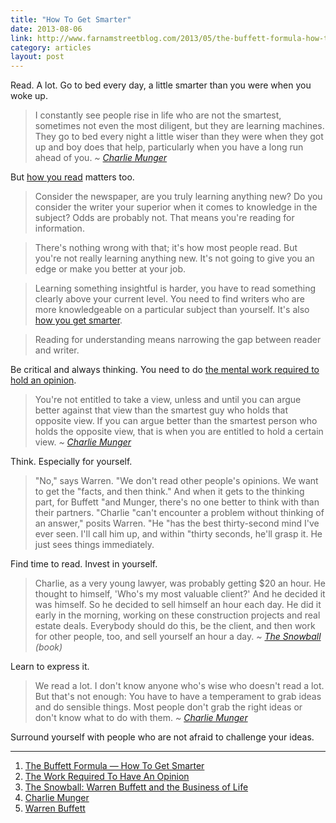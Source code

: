 ```yaml
---
title: "How To Get Smarter"
date: 2013-08-06
link: http://www.farnamstreetblog.com/2013/05/the-buffett-formula-how-to-get-smarter/
category: articles
layout: post
---
```


Read. A lot. Go to bed every day, a little smarter than you were when you woke
up.

> I constantly see people rise in life who are not the smartest, sometimes not
> even the most diligent, but they are learning machines. They go to bed every
> night a little wiser than they were when they got up and boy does that help,
> particularly when you have a long run ahead of you.   _~ [Charlie Munger][4]_

But [how you read][1] matters too.

> Consider the newspaper, are you truly learning anything new? Do you consider
> the writer your superior when it comes to knowledge in the subject? Odds are
> probably not. That means you're reading for information.

> There's nothing wrong with that; it's how most people read. But you're not
> really learning anything new. It's not going to give you an edge or make you
> better at your job.

> Learning something insightful is harder, you have to read something clearly
> above your current level. You need to find writers who are more knowledgeable
> on a particular subject than yourself. It's also [how you get smarter][1].

> Reading for understanding means narrowing the gap between reader and writer.

Be critical and always thinking. You need to do [the mental work required to
hold an opinion][2].

> You're not entitled to take a view, unless and until you can argue better
> against that view than the smartest guy who holds that opposite view. If you
> can argue better than the smartest person who holds the opposite view, that is
> when you are entitled to hold a certain view.   _~ [Charlie Munger][4]_

Think. Especially for yourself.

> "No," says Warren. "We don't read other people's opinions. We want to get the
> "facts, and then think." And when it gets to the thinking part, for Buffett
> "and Munger, there's no one better to think with than their partners. "Charlie
> "can't encounter a problem without thinking of an answer," posits Warren. "He
> "has the best thirty-second mind I've ever seen. I'll call him up, and within
> "thirty seconds, he'll grasp it. He just sees things immediately.

Find time to read. Invest in yourself.

> Charlie, as a very young lawyer, was probably getting $20 an hour. He thought
> to himself, 'Who's my most valuable client?' And he decided it was himself. So
> he decided to sell himself an hour each day. He did it early in the morning,
> working on these construction projects and real estate deals. Everybody should
> do this, be the client, and then work for other people, too, and sell yourself
> an hour a day.   _~ [The Snowball][3] (book)_

Learn to express it.

> We read a lot. I don't know anyone who's wise who doesn't read a lot. But
> that's not enough: You have to have a temperament to grab ideas and do
> sensible things. Most people don't grab the right ideas or don't know what to
> do with them.   _~ [Charlie Munger][4]_

Surround yourself with people who are not afraid to challenge your ideas.

---

1. [The Buffett Formula — How To Get Smarter][1]
2. [The Work Required To Have An Opinion][2]
3. [The Snowball: Warren Buffett and the Business of Life][3]
4. [Charlie Munger][4]
5. [Warren Buffett][5]

[1]: http://www.farnamstreetblog.com/2013/05/the-buffett-formula-how-to-get-smarter/
[2]: http://www.farnamstreetblog.com/2013/04/the-work-required-to-have-an-opinion/
[3]: http://www.amazon.com/gp/product/0553384619/
[4]: https://en.wikipedia.org/wiki/Charlie_Munger
[5]: https://en.wikipedia.org/wiki/Warren_buffet
